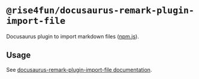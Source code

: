 # `@rise4fun/docusaurus-remark-plugin-import-file`

Docusaurus plugin to import markdown files ([npm.js](https://www.npmjs.com/package/@rise4fun/docusaurus-remark-plugin-import-files)).

## Usage

See [docusaurus-remark-plugin-import-file documentation](https://microsoft.github.io/docusaurus-plugins-rise4fun/docs/plugins/docusaurus-remark-plugin-import-files).
